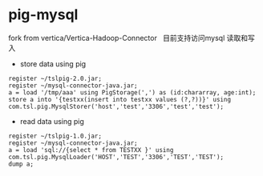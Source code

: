# pig-mysql 
fork from vertica/Vertica-Hadoop-Connector   
目前支持访问mysql 读取和写入

- store data using pig
```
register ~/tslpig-2.0.jar;
register ~/mysql-connector-java.jar;
a = load '/tmp/aaa' using PigStorage(',') as (id:chararray, age:int);
store a into '{testxx(insert into testxx values (?,?))}' using com.tsl.pig.MysqlStorer('host','test','3306','test','test');
```

- read data using pig
```
register ~/tslpig-1.0.jar;
register ~/mysql-connector-java.jar;
a = load 'sql://{select * from TESTXX }' using com.tsl.pig.MysqlLoader('HOST','TEST','3306','TEST','TEST');
dump a;
```
